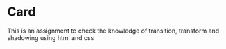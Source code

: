 # Card
This is an assignment to check the knowledge of transition, transform and shadowing using html and css
